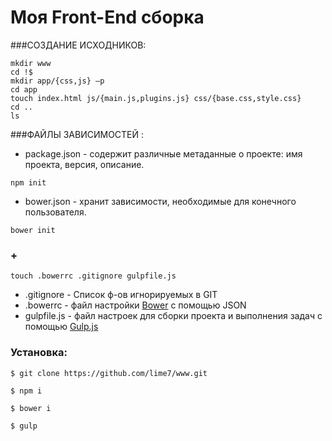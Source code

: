 # Моя Front-End сборка


###СОЗДАНИЕ ИСХОДНИКОВ:
```
mkdir www
cd !$
mkdir app/{css,js} –p
cd app
touch index.html js/{main.js,plugins.js} css/{base.css,style.css} 
cd ..
ls
```
###ФАЙЛЫ ЗАВИСИМОСТЕЙ :

- package.json - содержит различные метаданные о проекте: имя проекта, версия, описание.
```
npm init
```

- bower.json - хранит зависимости, необходимые для конечного пользователя.
```
bower init
```

### +
```
touch .bowerrc .gitignore gulpfile.js
```

- .gitignore - Список ф-ов игнорируемых в GIT
- .bowerrc - файл настройки [Bower](http://bower.io) с помощью JSON
- gulpfile.js - файл настроек для сборки проекта и выполнения задач с помощью [Gulp.js](http://gulpjs.com)





### Установка:
```
$ git clone https://github.com/lime7/www.git
```

```
$ npm i
```

```
$ bower i
```

```
$ gulp
```
